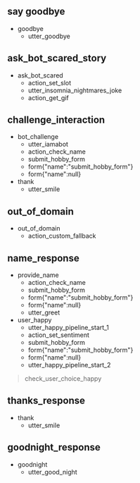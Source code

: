 ## say goodbye
* goodbye
  - utter_goodbye
 
## ask_bot_scared_story
* ask_bot_scared
  - action_set_slot
  - utter_insomnia_nightmares_joke
  - action_get_gif
    
## challenge_interaction
* bot_challenge
    - utter_iamabot
    - action_check_name
    - submit_hobby_form
    - form{"name":"submit_hobby_form"}
    - form{"name":null} 
* thank
    - utter_smile
  
## out_of_domain
* out_of_domain
    - action_custom_fallback
  

## name_response
* provide_name
    - action_check_name
    - submit_hobby_form
    - form{"name":"submit_hobby_form"}
    - form{"name":null}
    - utter_greet
* user_happy
    - utter_happy_pipeline_start_1
    - action_set_sentiment  
    - submit_hobby_form
    - form{"name":"submit_hobby_form"}
    - form{"name":null}  
    - utter_happy_pipeline_start_2
> check_user_choice_happy

## thanks_response
* thank
    - utter_smile
  
## goodnight_response
* goodnight
    - utter_good_night

